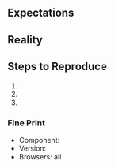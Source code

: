## Expectations

<!--
  I showed up, expecting to have my mind blown.
-->

## Reality

<!--
  But all I got was this lousy {insert screenshot}.
-->

## Steps to Reproduce

1.
1.
1.

<!--
  BONUS POINTS: spin up and share an example via
  https://codesandbox.io/s/github/zendeskgarden/react-components/tree/master/examples/codesandbox or https://codesandbox.io/s/new or https://stackblitz.com/fork/react.
-->

### Fine Print

- Component: <!-- buttons -->
- Version: <!-- your issue might already be fixed with the latest version -->
- Browsers: all
